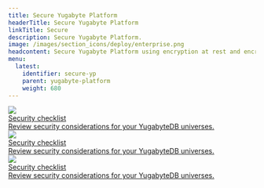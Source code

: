 ```yaml
---
title: Secure Yugabyte Platform
headerTitle: Secure Yugabyte Platform
linkTitle: Secure
description: Secure Yugabyte Platform.
image: /images/section_icons/deploy/enterprise.png
headcontent: Secure Yugabyte Platform using encryption at rest and encryption in transit.
menu:
  latest:
    identifier: secure-yp
    parent: yugabyte-platform
    weight: 680
---
```


<div class="row">

  <div class="col-12 col-md-6 col-lg-12 col-xl-6">
    <a class="section-link icon-offset" href="security-checklist/">
      <div class="head">
        <img class="icon" src="/images/section_icons/deploy/enterprise.png" aria-hidden="true" />
        <div class="title">Security checklist</div>
      </div>
      <div class="body">
        Review security considerations for your YugabyteDB universes.
      </div>
    </a>
  </div>

  <div class="col-12 col-md-6 col-lg-12 col-xl-6">
    <a class="section-link icon-offset" href="enable-encryption-at-rest/">
      <div class="head">
        <img class="icon" src="/images/section_icons/deploy/enterprise.png" aria-hidden="true" />
        <div class="title">Security checklist</div>
      </div>
      <div class="body">
        Review security considerations for your YugabyteDB universes.
      </div>
    </a>
  </div>

  <div class="col-12 col-md-6 col-lg-12 col-xl-6">
    <a class="section-link icon-offset" href="enable-encryption-in-transit/">
      <div class="head">
        <img class="icon" src="/images/section_icons/deploy/enterprise.png" aria-hidden="true" />
        <div class="title">Security checklist</div>
      </div>
      <div class="body">
        Review security considerations for your YugabyteDB universes.
      </div>
    </a>
  </div>

</div>
